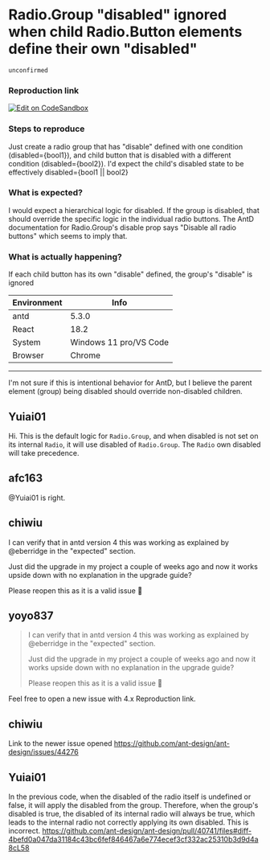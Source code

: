 # Radio.Group "disabled" ignored when child Radio.Button elements define their own "disabled"

`unconfirmed`

### Reproduction link

[![Edit on CodeSandbox](https://codesandbox.io/static/img/play-codesandbox.svg)](https://codesandbox.io/s/antd-reproduction-template-forked-xtpfyr?file=/index.js)

### Steps to reproduce

Just create a radio group that has "disable" defined with one condition (disabled={bool1}), and child button that is disabled with a different condition (disabled={bool2}).
I'd expect the child's disabled state to be effectively disabled={bool1 || bool2}

### What is expected?

I would expect a hierarchical logic for disabled. If the group is disabled, that should override the specific logic in the individual radio buttons. The AntD documentation for Radio.Group's disable prop says "Disable all radio buttons" which seems to imply that.

### What is actually happening?

If each child button has its own "disable" defined, the group's "disable" is ignored

| Environment | Info                   |
| ----------- | ---------------------- |
| antd        | 5.3.0                  |
| React       | 18.2                   |
| System      | Windows 11 pro/VS Code |
| Browser     | Chrome                 |

---

I'm not sure if this is intentional behavior for AntD, but I believe the parent element (group) being disabled should override non-disabled children.

<!-- generated by ant-design-issue-helper. DO NOT REMOVE -->

## Yuiai01

Hi. This is the default logic for `Radio.Group`, and when disabled is not set on its internal `Radio`, it will use disabled of `Radio.Group`. The `Radio` own disabled will take precedence.

## afc163

@Yuiai01 is right.

## chiwiu

I can verify that in antd version 4 this was working as explained by @eberridge in the "expected" section.

Just did the upgrade in my project a couple of weeks ago and now it works upside down with no explanation in the upgrade guide?

Please reopen this as it is a valid issue 🙏

## yoyo837

> I can verify that in antd version 4 this was working as explained by @eberridge in the "expected" section.
>
> Just did the upgrade in my project a couple of weeks ago and now it works upside down with no explanation in the upgrade guide?
>
> Please reopen this as it is a valid issue 🙏

Feel free to open a new issue with 4.x Reproduction link.

## chiwiu

Link to the newer issue opened
https://github.com/ant-design/ant-design/issues/44276

## Yuiai01

In the previous code, when the disabled of the radio itself is undefined or false, it will apply the disabled from the group. Therefore, when the group's disabled is true, the disabled of its internal radio will always be true, which leads to the internal radio not correctly applying its own disabled. This is incorrect.
https://github.com/ant-design/ant-design/pull/40741/files#diff-4befd0a047da31184c43bc6fef846467a6e774ecef3cf332ac25310b3d9d4a8cL58
